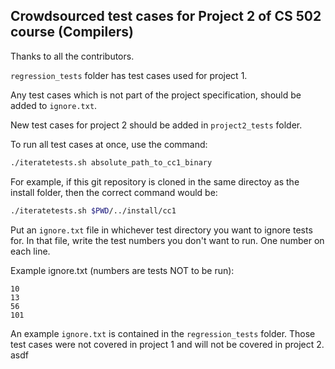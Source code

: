 ## Crowdsourced test cases for Project 2 of CS 502 course (Compilers)

Thanks to all the contributors.

`regression_tests` folder has test cases used for project 1.

Any test cases which is not part of the project specification, should be added to `ignore.txt`.

New test cases for project 2 should be added in `project2_tests` folder.

To run all test cases at once, use the command:

```sh
./iteratetests.sh absolute_path_to_cc1_binary
```

For example, if this git repository is cloned in the same directoy as the install folder, then the correct command would be:

```sh
./iteratetests.sh $PWD/../install/cc1
```

Put an `ignore.txt` file in whichever test directory you want to ignore tests for. In that file, write the test numbers you don't want to run. One number on each line.

Example ignore.txt (numbers are tests NOT to be run):

```
10
13
56
101
```

An example `ignore.txt` is contained in the `regression_tests` folder. Those test cases were not covered in project 1 and will not be covered in project 2.
asdf